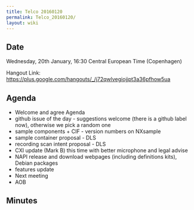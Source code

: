 ```yaml
---
title: Telco 20160120
permalink: Telco_20160120/
layout: wiki
---
```


Date
----

Wednesday, 20th January, 16:30 Central European Time (Copenhagen)

Hangout Link:
<https://plus.google.com/hangouts/_/j72qwlvegiojjpt3a36pfhow5ua>

Agenda
------

-   Welcome and agree Agenda
-   github issue of the day - suggestions welcome (there is a github
    label now), otherwise we pick a random one
-   sample components + CIF - version numbers on NXsample
-   sample container proposal - DLS
-   recording scan intent proposal - DLS
-   CXI update (Mark B) this time with better microphone and legal
    advise
-   NAPI release and download webpages (including definitions kits),
    Debian packages
-   features update
-   Next meeting
-   AOB

Minutes
-------
